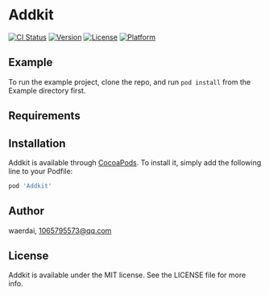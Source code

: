 # Addkit

[![CI Status](https://img.shields.io/travis/waerdai/Addkit.svg?style=flat)](https://travis-ci.org/waerdai/Addkit)
[![Version](https://img.shields.io/cocoapods/v/Addkit.svg?style=flat)](https://cocoapods.org/pods/Addkit)
[![License](https://img.shields.io/cocoapods/l/Addkit.svg?style=flat)](https://cocoapods.org/pods/Addkit)
[![Platform](https://img.shields.io/cocoapods/p/Addkit.svg?style=flat)](https://cocoapods.org/pods/Addkit)

## Example

To run the example project, clone the repo, and run `pod install` from the Example directory first.

## Requirements

## Installation

Addkit is available through [CocoaPods](https://cocoapods.org). To install
it, simply add the following line to your Podfile:

```ruby
pod 'Addkit'
```

## Author

waerdai, 1065795573@qq.com

## License

Addkit is available under the MIT license. See the LICENSE file for more info.
